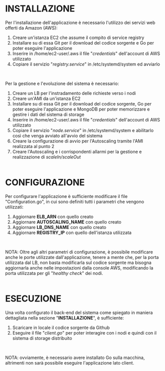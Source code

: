 # INSTALLAZIONE
Per l'installazione dell'applicazione è necessario l'utilizzo dei servizi web offerti da Amazon (AWS): 

1. Creare un'istanza EC2 che assume il compito di service registry
2. Installare su di essa Git per il download del codice sorgente e Go per poter eseguire l'applicazione 
3. Inserire in /home/ec2-user/.aws il file "*credentials*" dell'account di AWS utilizzato
4. Copiare il servizio "*registry.service*" in /etc/systemd/system ed avviarlo
<br>

Per la gestione e l'evoluzione del sistema è necessario:
1. Creare un LB per l'instradamento delle richieste verso i nodi
2. Creare un'AMI da un'istanza EC2 
3. Installare su di essa Git per il download del codice sorgente, Go per poter eseguire l'applicazione e MongoDB per poter memorizzare e gestire i dati del sistema di storage
4. Inserire in /home/ec2-user/.aws il file "*credentials*" dell'account di AWS utilizzato
5. Copiare  il servizio "*node.service*" in /etc/systemd/system e abilitarlo così che venga avviato all'avvio del sistema
6. Creare la configurazione di avvio per l'Autoscaling tramite l'AMI realizzata al punto 2
7. Creare l'Autoscaling e i corrispondenti allarmi per la gestione e realizzazione di *scaleIn/scaleOut*
<br><br>

# CONFIGURAZIONE
Per configurare l'applicazione è sufficiente modificare il file "Configuration.go", in cui sono definiti tutti i parametri che vengono utilizzati:
1. Aggiornare **ELB_ARN** con quello creato
2. Aggiornare **AUTOSCALING_NAME** con quello creato
3. Aggiornare **LB_DNS_NAME** con quello creato
4. Aggiornare **REGISTRY_IP** con quello dell'istanza utilizzata
<br>

NOTA: Oltre agli altri parametri di configurazione, è possibile modificare anche le porte utilizzate dall'applicazione, tenere a mente che, per la porta utilizzata dal LB, non basta modificarla sul codice sorgente ma bisogna aggiornarla anche nelle impostazioni dalla console AWS, modificando la porta utilizzata per gli "*healthy check*" dei nodi. 
<br><br>

# ESECUZIONE
Una volta configurato il back-end del sistema come spiegato in maniera dettagliata nella sezione "**INSTALLAZIONE**", è sufficiente: 
1. Scaricare in locale il codice sorgente da Github 
2. Eseguire il file "*client.go*" per poter interagire con i nodi e quindi con il sistema di storage distribuito
<br>

NOTA: ovviamente, è necessario avere installato Go sulla macchina, altrimenti non sarà possibile eseguire l'applicazione lato client.
<br><br>